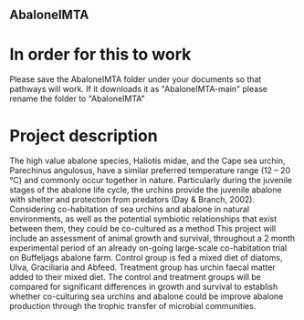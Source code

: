 ## AbaloneIMTA
# In order for this to work
Please save the AbaloneIMTA folder under your documents so that pathways will work. 
If it downloads it as "AbaloneIMTA-main" please rename the folder to "AbaloneIMTA"
# Project description
The high value abalone species, Haliotis midae, and the Cape sea urchin, Parechinus angulosus, have a similar preferred temperature range (12 – 20 °C) and commonly occur together in nature. Particularly during the juvenile stages of the abalone life cycle, the urchins provide the juvenile abalone with shelter and protection from predators (Day & Branch, 2002). 
Considering co-habitation of sea urchins and abalone in natural environments, as well as the potential symbiotic relationships that exist between them, they could be co-cultured as a method 
This project will include an assessment of animal growth and survival, throughout a 2 month experimental period of an already on-going large-scale co-habitation trial on Buffeljags abalone farm. 
Control group is fed a mixed diet of diatoms, Ulva, Graciliaria and Abfeed.
Treatment group has urchin faecal matter added to their mixed diet.
The control and treatment groups will be compared for significant differences in growth and survival to establish whether co-culturing sea urchins and abalone could be  improve abalone production through the trophic transfer of microbial communities. 

